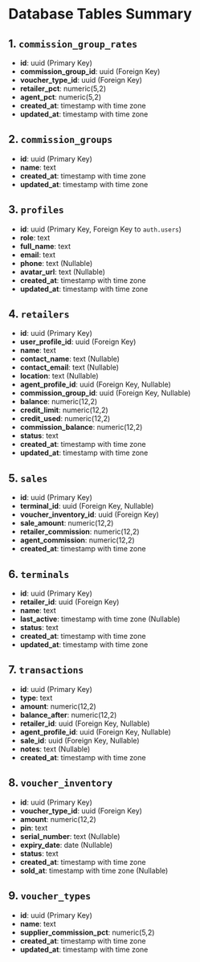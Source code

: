 # Database Tables Summary

## 1. `commission_group_rates`

- **id**: uuid (Primary Key)
- **commission_group_id**: uuid (Foreign Key)
- **voucher_type_id**: uuid (Foreign Key)
- **retailer_pct**: numeric(5,2)
- **agent_pct**: numeric(5,2)
- **created_at**: timestamp with time zone
- **updated_at**: timestamp with time zone

## 2. `commission_groups`

- **id**: uuid (Primary Key)
- **name**: text
- **created_at**: timestamp with time zone
- **updated_at**: timestamp with time zone

## 3. `profiles`

- **id**: uuid (Primary Key, Foreign Key to `auth.users`)
- **role**: text
- **full_name**: text
- **email**: text
- **phone**: text (Nullable)
- **avatar_url**: text (Nullable)
- **created_at**: timestamp with time zone
- **updated_at**: timestamp with time zone

## 4. `retailers`

- **id**: uuid (Primary Key)
- **user_profile_id**: uuid (Foreign Key)
- **name**: text
- **contact_name**: text (Nullable)
- **contact_email**: text (Nullable)
- **location**: text (Nullable)
- **agent_profile_id**: uuid (Foreign Key, Nullable)
- **commission_group_id**: uuid (Foreign Key, Nullable)
- **balance**: numeric(12,2)
- **credit_limit**: numeric(12,2)
- **credit_used**: numeric(12,2)
- **commission_balance**: numeric(12,2)
- **status**: text
- **created_at**: timestamp with time zone
- **updated_at**: timestamp with time zone

## 5. `sales`

- **id**: uuid (Primary Key)
- **terminal_id**: uuid (Foreign Key, Nullable)
- **voucher_inventory_id**: uuid (Foreign Key)
- **sale_amount**: numeric(12,2)
- **retailer_commission**: numeric(12,2)
- **agent_commission**: numeric(12,2)
- **created_at**: timestamp with time zone

## 6. `terminals`

- **id**: uuid (Primary Key)
- **retailer_id**: uuid (Foreign Key)
- **name**: text
- **last_active**: timestamp with time zone (Nullable)
- **status**: text
- **created_at**: timestamp with time zone
- **updated_at**: timestamp with time zone

## 7. `transactions`

- **id**: uuid (Primary Key)
- **type**: text
- **amount**: numeric(12,2)
- **balance_after**: numeric(12,2)
- **retailer_id**: uuid (Foreign Key, Nullable)
- **agent_profile_id**: uuid (Foreign Key, Nullable)
- **sale_id**: uuid (Foreign Key, Nullable)
- **notes**: text (Nullable)
- **created_at**: timestamp with time zone

## 8. `voucher_inventory`

- **id**: uuid (Primary Key)
- **voucher_type_id**: uuid (Foreign Key)
- **amount**: numeric(12,2)
- **pin**: text
- **serial_number**: text (Nullable)
- **expiry_date**: date (Nullable)
- **status**: text
- **created_at**: timestamp with time zone
- **sold_at**: timestamp with time zone (Nullable)

## 9. `voucher_types`

- **id**: uuid (Primary Key)
- **name**: text
- **supplier_commission_pct**: numeric(5,2)
- **created_at**: timestamp with time zone
- **updated_at**: timestamp with time zone
